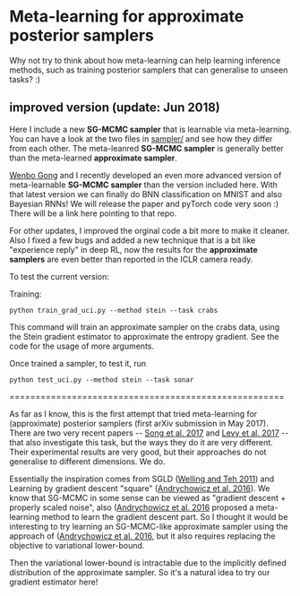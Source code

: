 # Meta-learning for approximate posterior samplers

Why not try to think about how meta-learning can help learning inference methods, 
such as training posterior samplers that can generalise to unseen tasks? :)

## improved version (update: Jun 2018)

Here I include a new **SG-MCMC sampler** that is learnable via meta-learning. 
You can have a look at the two files in [sampler/](sampler/) and see how they differ from each other. 
The meta-leanred **SG-MCMC sampler** is generally better than the meta-learned **approximate sampler**.

[Wenbo Gong](http://mlg.eng.cam.ac.uk/?portfolio=wenbo-gong) and I recently developed an even more advanced 
version of meta-learnable **SG-MCMC sampler** than the version included here. 
With that latest version we can finally do BNN classification on MNIST and also Bayesian RNNs!
We will release the paper and pyTorch code very soon :) There will be a link here pointing to that repo.

For other updates, I improved the orginal code a bit more to make it cleaner. 
Also I fixed a few bugs and added a new technique that is a bit like "experience reply" in deep RL, 
now the results for the **approximate samplers** are even better than reported in the ICLR camera ready.

To test the current version:

Training:

    python train_grad_uci.py --method stein --task crabs

This command will train an approximate sampler on the crabs data, using the Stein gradient estimator to approximate the entropy gradient.
See the code for the usage of more arguments.

Once trained a sampler, to test it, run

    python test_uci.py --method stein --task sonar


=====================================================

As far as I know, this is the first attempt that tried meta-learning for (approximate) posterior samplers 
(first arXiv submission in May 2017). There are two very recent papers -- [Song et al. 2017](https://docs.python.org/2/library/shutil.html) 
and [Levy et al. 2017](https://arxiv.org/abs/1711.09268) -- 
that also investigate this task, but the ways they do it are very different. 
Their experimental results are very good, but their approaches do not generalise to different dimensions. We do.

Essentially the inspiration comes from SGLD ([Welling and Teh 2011](https://dl.acm.org/citation.cfm?id=3104568)) and 
Learning by gradient descent "square" ([Andrychowicz et al. 2016](https://arxiv.org/abs/1606.04474)). We know that SG-MCMC in
some sense can be viewed as "gradient descent + properly scaled noise", 
also ([Andrychowicz et al. 2016](https://arxiv.org/abs/1606.04474) proposed a meta-learning method to learn the gradient descent
part. So I thought it would be interesting to try learning an SG-MCMC-like approximate sampler using the approach of 
([Andrychowicz et al. 2016](https://arxiv.org/abs/1606.04474), but it also requires replacing the objective to variational 
lower-bound.

Then the variational lower-bound is intractable due to the implicitly defined distribution of the approximate sampler. 
So it's a natural idea to try our gradient estimator here!

